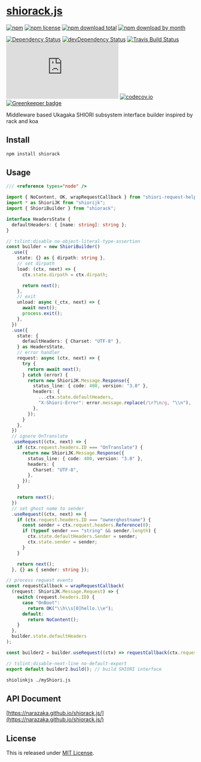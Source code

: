# [shiorack.js](https://github.com/Narazaka/shiorack.js)

[![npm](https://img.shields.io/npm/v/shiorack.svg)](https://www.npmjs.com/package/shiorack)
[![npm license](https://img.shields.io/npm/l/shiorack.svg)](https://www.npmjs.com/package/shiorack)
[![npm download total](https://img.shields.io/npm/dt/shiorack.svg)](https://www.npmjs.com/package/shiorack)
[![npm download by month](https://img.shields.io/npm/dm/shiorack.svg)](https://www.npmjs.com/package/shiorack)

[![Dependency Status](https://david-dm.org/Narazaka/shiorack.js/status.svg)](https://david-dm.org/Narazaka/shiorack.js)
[![devDependency Status](https://david-dm.org/Narazaka/shiorack.js/dev-status.svg)](https://david-dm.org/Narazaka/shiorack.js?type=dev)
[![Travis Build Status](https://travis-ci.org/Narazaka/shiorack.js.svg?branch=master)](https://travis-ci.org/Narazaka/shiorack.js)
[![AppVeyor Build Status](https://ci.appveyor.com/api/projects/status/github/Narazaka/shiorack.js?svg=true&branch=master)](https://ci.appveyor.com/project/Narazaka/shiorack-js)
[![codecov.io](https://codecov.io/github/Narazaka/shiorack.js/coverage.svg?branch=master)](https://codecov.io/github/Narazaka/shiorack.js?branch=master)
[![Greenkeeper badge](https://badges.greenkeeper.io/Narazaka/shiorack.js.svg)](https://greenkeeper.io/)

Middleware based Ukagaka SHIORI subsystem interface builder inspired by rack and koa

## Install

```bash
npm install shiorack
```

## Usage

```typescript
/// <reference types="node" />

import { NoContent, OK, wrapRequestCallback } from "shiori-request-helper";
import * as ShioriJK from "shiorijk";
import { ShioriBuilder } from "shiorack";

interface HeadersState {
  defaultHeaders: { [name: string]: string };
}

// tslint:disable no-object-literal-type-assertion
const builder = new ShioriBuilder()
  .use({
    state: {} as { dirpath: string },
    // set dirpath
    load: (ctx, next) => {
      ctx.state.dirpath = ctx.dirpath;

      return next();
    },
    // exit
    unload: async (_ctx, next) => {
      await next();
      process.exit();
    },
  })
  .use({
    state: {
      defaultHeaders: { Charset: "UTF-8" },
    } as HeadersState,
    // error handler
    request: async (ctx, next) => {
      try {
        return await next();
      } catch (error) {
        return new ShioriJK.Message.Response({
          status_line: { code: 400, version: "3.0" },
          headers: {
            ...ctx.state.defaultHeaders,
            "X-Shiori-Error": error.message.replace(/\r?\n/g, "\\n"),
          },
        });
      }
    },
  })
  // ignore OnTranslate
  .useRequest((ctx, next) => {
    if (ctx.request.headers.ID === "OnTranslate") {
      return new ShioriJK.Message.Response({
        status_line: { code: 400, version: "3.0" },
        headers: {
          Charset: "UTF-8",
        },
      });
    }

    return next();
  })
  // set ghost name to sender
  .useRequest((ctx, next) => {
    if (ctx.request.headers.ID === "ownerghostname") {
      const sender = ctx.request.headers.Reference(0);
      if (typeof sender === "string" && sender.length) {
        ctx.state.defaultHeaders.Sender = sender;
        ctx.state.sender = sender;
      }
    }

    return next();
  }, {} as { sender: string });

// process request events
const requestCallback = wrapRequestCallback(
  (request: ShioriJK.Message.Request) => {
    switch (request.headers.ID) {
      case "OnBoot":
        return OK("\\h\\s[0]hello.\\e");
      default:
        return NoContent();
    }
  },
  builder.state.defaultHeaders
);

const builder2 = builder.useRequest((ctx) => requestCallback(ctx.request));

// tslint:disable-next-line no-default-export
export default builder2.build(); // build SHIORI interface
```

```bash
shiolinkjs ./myShiori.js
```

## API Document

[https://narazaka.github.io/shiorack.js/](https://narazaka.github.io/shiorack.js/)

## License

This is released under [MIT License](http://narazaka.net/license/MIT?2018).

